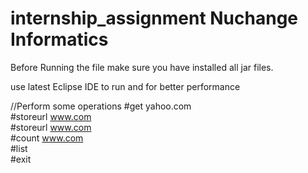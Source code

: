 # internship_assignment Nuchange Informatics
Before Running the file make sure you have installed all jar files.

use latest Eclipse IDE to run and for better performance

//Perform some operations
#get yahoo.com                     
#storeurl www.com                  
#storeurl www.com                    
#count www.com                  
#list                        
#exit         
